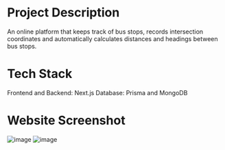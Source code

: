 # Project Description
An online platform that keeps track of bus stops, records intersection coordinates and automatically calculates distances and headings between bus stops. 

# Tech Stack
Frontend and Backend: Next.js
Database: Prisma and MongoDB

# Website Screenshot
![image](https://github.com/Frankbz/Intersction-auto-app/assets/98783358/f524d852-b8a4-46cc-844a-f5d89475cb41)
![image](https://github.com/Frankbz/Intersction-auto-app/assets/98783358/792a8cd4-6bad-4e39-9b8c-a24129b8693f)

